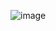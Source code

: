 ![image](http://coshelper-test-1252386093.cossh.myqcloud.com/Untitled.ipynb?sign=ELxmOvRFfPLNp0ESrDcHQMmwnf9hPTEyNTIzODYwOTMmaz1BS0lEUmluZUdldmhNbHd0YjNzSTVnNEhINGUwOTJnNGo2ajYmZT0xNTMxNzEzMjg1JnQ9MTUzMTcxMjY4NSZyPTI2NzQ4Nzk2NTMmZj0vVW50aXRsZWQuaXB5bmImYj1jb3NoZWxwZXItdGVzdA==)
